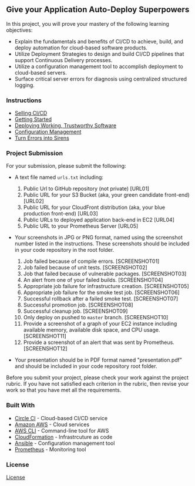 ## Give your Application Auto-Deploy Superpowers

In this project, you will prove your mastery of the following learning objectives:

- Explain the fundamentals and benefits of CI/CD to achieve, build, and deploy automation for cloud-based software products.
- Utilize Deployment Strategies to design and build CI/CD pipelines that support Continuous Delivery processes.
- Utilize a configuration management tool to accomplish deployment to cloud-based servers.
- Surface critical server errors for diagnosis using centralized structured logging.


### Instructions

* [Selling CI/CD](instructions/0-selling-cicd.md)
* [Getting Started](instructions/1-getting-started.md)
* [Deploying Working, Trustworthy Software](instructions/2-deploying-trustworthy-code.md)
* [Configuration Management](instructions/3-configuration-management.md)
* [Turn Errors into Sirens](instructions/4-turn-errors-into-sirens.md)

### Project Submission

For your submission, please submit the following:

- A text file named `urls.txt` including:
  1. Public Url to GitHub repository (not private) [URL01]
  2. Public URL for your S3 Bucket (aka, your green candidate front-end) [URL02]
  3. Public URL for your CloudFront distribution (aka, your blue production front-end) [URL03]
  4. Public URLs to deployed application back-end in EC2 [URL04]
  5. Public URL to your Prometheus Server [URL05]
- Your screenshots in JPG or PNG format, named using the screenshot number listed in the instructions. These screenshots should be included in your code repository in the root folder.
  1. Job failed because of compile errors. [SCREENSHOT01]
  2. Job failed because of unit tests. [SCREENSHOT02]
  3. Job that failed because of vulnerable packages. [SCREENSHOT03]
  4. An alert from one of your failed builds. [SCREENSHOT04]
  5. Appropriate job failure for infrastructure creation. [SCREENSHOT05]
  6. Appropriate job failure for the smoke test job. [SCREENSHOT06]
  7. Successful rollback after a failed smoke test. [SCREENSHOT07]  
  8. Successful promotion job. [SCREENSHOT08]
  9. Successful cleanup job. [SCREENSHOT09]
  10. Only deploy on pushed to `master` branch. [SCREENSHOT10]
  11. Provide a screenshot of a graph of your EC2 instance including available memory, available disk space, and CPU usage. [SCREENSHOT11]
  12. Provide a screenshot of an alert that was sent by Prometheus. [SCREENSHOT12]

- Your presentation should be in PDF format named "presentation.pdf" and should be included in your code repository root folder. 

Before you submit your project, please check your work against the project rubric. If you have not satisfied each criterion in the rubric, then revise your work so that you have met all the requirements. 

### Built With

- [Circle CI](www.circleci.com) - Cloud-based CI/CD service
- [Amazon AWS](https://aws.amazon.com/) - Cloud services
- [AWS CLI](https://aws.amazon.com/cli/) - Command-line tool for AWS
- [CloudFormation](https://aws.amazon.com/cloudformation/) - Infrastrcuture as code
- [Ansible](https://www.ansible.com/) - Configuration management tool
- [Prometheus](https://prometheus.io/) - Monitoring tool

### License

[License](LICENSE.md)
